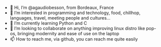 - 👋 Hi, I’m @agaudiobesson, from Bordeaux, France
- 👀 I’m interested in programming and technology, food, chillhop, languages, travel, meeting people and cultures...
- 🌱 I’m currently learning Python and C
- 💞️ I’m looking to collaborate on anything improving linux distro like pop-os, bringing modernity and ease of use on the laptop
- 📫 How to reach me, via github, you can reach me quite easily

<!---
agaudiobesson/agaudiobesson is a ✨ special ✨ repository because its `README.md` (this file) appears on your GitHub profile.
You can click the Preview link to take a look at your changes.
--->
